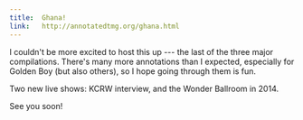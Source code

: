 ```yaml
---
title:  Ghana!
link:   http://annotatedtmg.org/ghana.html
---
```


I couldn't be more excited to host this up --- the last of the three major
compilations. There's many more annotations than I expected, especially
for Golden Boy (but also others), so I hope going through them is fun.

Two new live shows: KCRW interview, and the Wonder Ballroom in 2014.

See you soon!
